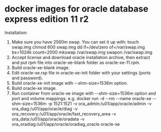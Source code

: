 # docker images for oracle database express edition 11 r2

Installation:
1. Make sure you have 2560m swap. You can set it up with:
touch swap.img
chmod 600 swap.img
dd if=/dev/zero of=/var/swap.img bs=1024k count=2000
mkswap /var/swap.img
swapon /var/swap.img
2. Accept license and download oracle installation archive, then extract and put rpm file into oracle-xe-blank folder as oracle-xe-11.rpm.
3. Build oracle-xe-blank image.
4. Edit oracle-xe.rsp file in oracle-xe-init folder with your settings (ports and password).
5. Build oracle-xe-init image with --shm-size=1536m option.
6. Build oracle-xe image.
7. Run container from oracle-xe image with --shm-size=1536m option and port and volume mappings.
e.g.
docker run -d --rm --name oracle-xe --shm-size=1536m
-p 1521:1521
-v ora_admin:/u01/app/oracle/admin -v ora_diag:/u01/app/oracle/diag -v ora_recovery:/u01/app/oracle/fast_recovery_area 
-v ora_data:/u01/app/oracle/oradata -v ora_oradiag:/u01/app/oracle/oradiag_oracle
oracle-xe
